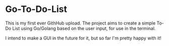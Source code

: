 ﻿# Go-To-Do-List

This is my first ever GithHub upload. The project aims to create a simple To-Do List using Go/Golang based on the user input, for use in the terminal. 

I intend to make a GUI in the future for it, but so far I'm pretty happy with it!
